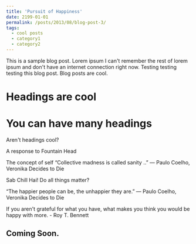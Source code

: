 ```yaml
---
title: 'Pursuit of Happiness'
date: 2199-01-01
permalink: /posts/2013/08/blog-post-3/
tags:
  - cool posts
  - category1
  - category2
---
```


This is a sample blog post. Lorem ipsum I can't remember the rest of lorem ipsum and don't have an internet connection right now. Testing testing testing this blog post. Blog posts are cool.

Headings are cool
======

You can have many headings
======

Aren't headings cool?

A response to Fountain Head

The concept of self
“Collective madness is called sanity ..”
― Paulo Coelho, Veronika Decides to Die

Sab Chill Hai!
Do all things matter?

“The happier people can be, the unhappier they are.”
― Paulo Coelho, Veronika Decides to Die

If you aren't grateful for what you have, what makes you think you would be happy with more. - Roy T. Bennett

Coming Soon.
------
